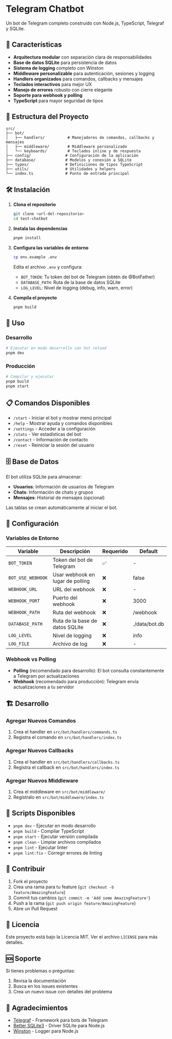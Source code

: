 # Telegram Chatbot

Un bot de Telegram completo construido con Node.js, TypeScript, Telegraf y SQLite.

## 🚀 Características

- **Arquitectura modular** con separación clara de responsabilidades
- **Base de datos SQLite** para persistencia de datos
- **Sistema de logging** completo con Winston
- **Middleware personalizable** para autenticación, sesiones y logging
- **Handlers organizados** para comandos, callbacks y mensajes
- **Teclados interactivos** para mejor UX
- **Manejo de errores** robusto con cierre elegante
- **Soporte para webhook y polling**
- **TypeScript** para mayor seguridad de tipos

## 📁 Estructura del Proyecto

```
src/
├── bot/
│   ├── handlers/          # Manejadores de comandos, callbacks y mensajes
│   ├── middleware/        # Middleware personalizado
│   └── keyboards/         # Teclados inline y de respuesta
├── config/               # Configuración de la aplicación
├── database/             # Modelos y conexión a SQLite
├── types/                # Definiciones de tipos TypeScript
├── utils/                # Utilidades y helpers
└── index.ts              # Punto de entrada principal
```

## 🛠️ Instalación

1. **Clona el repositorio**
   ```bash
   git clone <url-del-repositorio>
   cd test-chatbot
   ```

2. **Instala las dependencias**
   ```bash
   pnpm install
   ```

3. **Configura las variables de entorno**
   ```bash
   cp env.example .env
   ```
   
   Edita el archivo `.env` y configura:
   - `BOT_TOKEN`: Tu token del bot de Telegram (obtén de @BotFather)
   - `DATABASE_PATH`: Ruta de la base de datos SQLite
   - `LOG_LEVEL`: Nivel de logging (debug, info, warn, error)

4. **Compila el proyecto**
   ```bash
   pnpm build
   ```

## 🚀 Uso

### Desarrollo
```bash
# Ejecutar en modo desarrollo con hot reload
pnpm dev
```

### Producción
```bash
# Compilar y ejecutar
pnpm build
pnpm start
```

## 📋 Comandos Disponibles

- `/start` - Iniciar el bot y mostrar menú principal
- `/help` - Mostrar ayuda y comandos disponibles
- `/settings` - Acceder a la configuración
- `/stats` - Ver estadísticas del bot
- `/contact` - Información de contacto
- `/reset` - Reiniciar la sesión del usuario

## 🗄️ Base de Datos

El bot utiliza SQLite para almacenar:
- **Usuarios**: Información de usuarios de Telegram
- **Chats**: Información de chats y grupos
- **Mensajes**: Historial de mensajes (opcional)

Las tablas se crean automáticamente al iniciar el bot.

## 🔧 Configuración

### Variables de Entorno

| Variable | Descripción | Requerido | Default |
|----------|-------------|-----------|---------|
| `BOT_TOKEN` | Token del bot de Telegram | ✅ | - |
| `BOT_USE_WEBHOOK` | Usar webhook en lugar de polling | ❌ | false |
| `WEBHOOK_URL` | URL del webhook | ❌ | - |
| `WEBHOOK_PORT` | Puerto del webhook | ❌ | 3000 |
| `WEBHOOK_PATH` | Ruta del webhook | ❌ | /webhook |
| `DATABASE_PATH` | Ruta de la base de datos SQLite | ❌ | ./data/bot.db |
| `LOG_LEVEL` | Nivel de logging | ❌ | info |
| `LOG_FILE` | Archivo de log | ❌ | - |

### Webhook vs Polling

- **Polling** (recomendado para desarrollo): El bot consulta constantemente a Telegram por actualizaciones
- **Webhook** (recomendado para producción): Telegram envía actualizaciones a tu servidor

## 🏗️ Desarrollo

### Agregar Nuevos Comandos

1. Crea el handler en `src/bot/handlers/commands.ts`
2. Registra el comando en `src/bot/handlers/index.ts`

### Agregar Nuevos Callbacks

1. Crea el handler en `src/bot/handlers/callbacks.ts`
2. Registra el callback en `src/bot/handlers/index.ts`

### Agregar Nuevos Middleware

1. Crea el middleware en `src/bot/middleware/`
2. Regístralo en `src/bot/middleware/index.ts`

## 📝 Scripts Disponibles

- `pnpm dev` - Ejecutar en modo desarrollo
- `pnpm build` - Compilar TypeScript
- `pnpm start` - Ejecutar versión compilada
- `pnpm clean` - Limpiar archivos compilados
- `pnpm lint` - Ejecutar linter
- `pnpm lint:fix` - Corregir errores de linting

## 🤝 Contribuir

1. Fork el proyecto
2. Crea una rama para tu feature (`git checkout -b feature/AmazingFeature`)
3. Commit tus cambios (`git commit -m 'Add some AmazingFeature'`)
4. Push a la rama (`git push origin feature/AmazingFeature`)
5. Abre un Pull Request

## 📄 Licencia

Este proyecto está bajo la Licencia MIT. Ver el archivo `LICENSE` para más detalles.

## 🆘 Soporte

Si tienes problemas o preguntas:

1. Revisa la documentación
2. Busca en los issues existentes
3. Crea un nuevo issue con detalles del problema

## 🙏 Agradecimientos

- [Telegraf](https://telegraf.js.org/) - Framework para bots de Telegram
- [Better SQLite3](https://github.com/WiseLibs/better-sqlite3) - Driver SQLite para Node.js
- [Winston](https://github.com/winstonjs/winston) - Logger para Node.js

